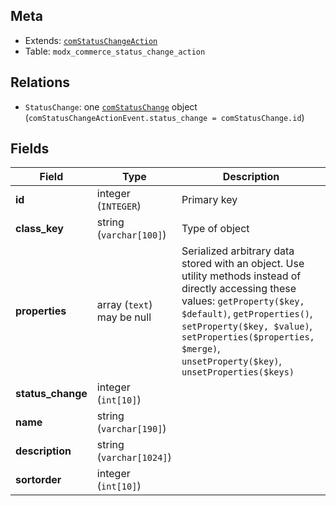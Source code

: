 ## Meta

- Extends: [`comStatusChangeAction`](comStatusChangeAction)
- Table: `modx_commerce_status_change_action`

## Relations

- `StatusChange`: one [`comStatusChange`](comStatusChange) object (`comStatusChangeActionEvent.status_change = comStatusChange.id`)

## Fields


| Field | Type | Description |
| ----- | ---- | ----------- |
| **id** | integer (`INTEGER`) | Primary key |
| **class_key** | string (`varchar[100]`) | Type of object |
| **properties** | array (`text`)<br>may be null | Serialized arbitrary data stored with an object. Use utility methods instead of directly accessing these values: `getProperty($key, $default)`, `getProperties()`, `setProperty($key, $value)`, `setProperties($properties, $merge)`, `unsetProperty($key)`, `unsetProperties($keys)` |
| **status_change** | integer (`int[10]`) |  |
| **name** | string (`varchar[190]`) |  |
| **description** | string (`varchar[1024]`) |  |
| **sortorder** | integer (`int[10]`) |  |
